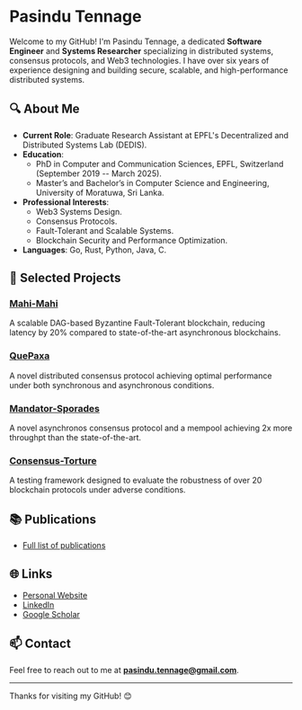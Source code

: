 # Pasindu Tennage

Welcome to my GitHub! I'm Pasindu Tennage, a dedicated **Software Engineer** and **Systems Researcher** specializing in distributed systems, consensus protocols, and Web3 technologies. I have over six years of experience designing and building secure, scalable, and high-performance distributed systems.

## 🔍 About Me
- **Current Role**: Graduate Research Assistant at EPFL's Decentralized and Distributed Systems Lab (DEDIS).
- **Education**: 
  - PhD in Computer and Communication Sciences, EPFL, Switzerland (September 2019 -- March 2025).
  - Master’s and Bachelor’s in Computer Science and Engineering, University of Moratuwa, Sri Lanka.
- **Professional Interests**: 
  - Web3 Systems Design.
  - Consensus Protocols.
  - Fault-Tolerant and Scalable Systems.
  - Blockchain Security and Performance Optimization.
- **Languages**: Go, Rust, Python, Java, C.


## 🚀 Selected Projects
### [Mahi-Mahi](https://github.com/PasinduTennage/mahi-mahi-consensus)
A scalable DAG-based Byzantine Fault-Tolerant blockchain, reducing latency by 20% compared to state-of-the-art asynchronous blockchains.

### [QuePaxa](https://github.com/dedis/quepaxa)
A novel distributed consensus protocol achieving optimal performance under both synchronous and asynchronous conditions.

### [Mandator-Sporades](https://github.com/ISTA-SPiDerS/Mandator-Sporades)
A novel asynchronos consensus protocol and a mempool achieving 2x more throughpt than the state-of-the-art.

### [Consensus-Torture](https://github.com/dedis/toture-testing-consensus)
A testing framework designed to evaluate the robustness of over 20 blockchain protocols under adverse conditions.

## 📚 Publications
- [Full list of publications](https://scholar.google.com/citations?hl=en&user=U3cXWU0AAAAJ)

## 🌐 Links
- [Personal Website](https://pasindutennage.github.io/)
- [LinkedIn](https://linkedin.com/in/pasindutennage)
- [Google Scholar](https://scholar.google.com/citations?hl=en&user=U3cXWU0AAAAJ)

## 📫 Contact
Feel free to reach out to me at **pasindu.tennage@gmail.com**.

---

Thanks for visiting my GitHub! 😊
